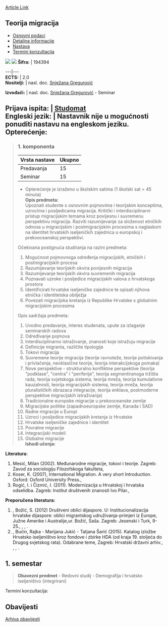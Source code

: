 [Article Link](https://www.fhs.hr/predmet/teomig)

## Teorija migracija
  * [Osnovni podaci](https://www.fhs.hr/predmet/teomig#v1id-523832_382669_1_0 "Osnovni podaci")
  * [Detaljne informacije](https://www.fhs.hr/predmet/teomig#v1id-523832_382669_1_1 "Detaljne informacije")
  * [Nastava](https://www.fhs.hr/predmet/teomig#v1id-523832_382669_1_2 "Nastava")
  * [Termini konzultacija](https://www.fhs.hr/predmet/teomig#v1id-523832_382669_1_3 "Termini konzultacija")


[![](https://www.fhs.hr/img/flags/gif/hr.gif)](https://www.fhs.hr/predmet/teomig) [![](https://www.fhs.hr/img/flags/gif/gb.gif)](https://www.fhs.hr/en/course/migthe)
**Šifra:** |  194394  
  
---|---  
**ECTS:** |  2.0   
**Nositelji:** |  nasl. doc. [Snježana Gregurović](https://www.fhs.hr/djelatnik/snjezana.gregurovic)   
  
**Izvođači:** |  nasl. doc. [Snježana Gregurović](https://www.fhs.hr/djelatnik/snjezana.gregurovic) - Seminar  
  
**Prijava ispita:** |  [Studomat](http://www.isvu.hr/studomat)  
**Engleski jezik:** |  Nastavnik nije u mogućnosti ponuditi nastavu na engleskom jeziku.   
**Opterećenje:**  
---  
> ### 1. komponenta
> | Vrsta nastave | Ukupno  
> ---|---  
> Predavanja | 15  
> Seminar | 15  
> * Opterećenje je izraženo u školskim satima (1 školski sat = 45 minuta)   
**Opis predmeta:**  
> Upoznati studente s osnovnim pojmovima i teorijskim konceptima, uzrocima i posljedicama migracija. Kritički i interdisciplinarni pristup migracijskim temama kroz povijesnu i suvremenu perspektivu migracija. Razviti razumijevanje za složenost etničkih odnosa u migracijskim i postmigracijskim procesima s naglaskom na identitet hrvatskih iseljeničkih zajednica u europskoj i prekooceanskoj perspektivi.  
>    
>  Očekivana postignuća studiranja na razini predmeta:  
>    
>  1. Mogućnost pojmovnoga određenja migracijskih, etničkih i postmigracijskih procesa  
>  2. Razumijevanje teorijskih okvira povijesnih migracija  
>  3. Razumijevanje teorijskih okvira suvremenih migracija  
>  4. Poznavati uzroke i posljedice migracijskih valova s hrvatskoga prostora  
>  5. Identificirati hrvatske iseljeničke zajednice te opisati njihova etnička i identitetska obilježja   
>  6. Povezati migracijska kretanja iz Republike Hrvatske s globalnim migracijskim procesima  
>    
>  Opis sadržaja predmeta:  
>    
>  1. Uvodno predavanje, interes studenata, upute za izlaganje seminarskih radova  
>  2. Određivanje pojmova  
>  3. Interdisciplinarno istraživanje, znanosti koje istražuju migracije  
>  4. Definicije migranta, različite tipologije  
>  5. Tokovi migracija  
>  6. Suvremene teorije migracija (teorije ravnoteže, teorije potiskivanja i privlačenja, neoklasične teorije, teorija interakcijskoga pomaka)  
>  7. Nove perspektive - strukturalno konfliktne perspektive (teorija "podklase", "centra" i "periferije", teorija segmentiranoga tržišta rada, teorija svjetskoga sistema, teorija mreža, teorija kumulativne kauzalnosti, teorija migracijskih sistema, teorija mreža, teorija pluralističkih obrazaca integracije, teorija enklava, postmoderne perspektive migracijskih istraživanja)  
>  8. Tradicionalne europske migracije u prekooceanske zemlje   
>  9. Migracijske politike (zapadnoeuropske zemlje, Kanada i SAD)  
>  10. Radne migracije u Europi  
>  11. Uzroci i posljedice migracijskih kretanja iz Hrvatske  
>  12. Hrvatske iseljeničke zajednice i identitet  
>  13. Povratne migracije  
>  14. Integracijski modeli  
>  15. Globalne migracije  
**Ishodi učenja:**  

  
**Literatura:**  
  1. Mesić, Milan (2002). Međunarodne migracije, tokovi i teorije. Zagreb: Zavod za sociologiju Filozofskoga fakulteta, 
  2. Koser, K. (2007), International Migration. A very short Introduction. Oxford: Oxford University Press., 
  3. Rogić, I. i Čizmić, I. (2011). Modernizacija u Hrvatskoj i hrvatska odselidba. Zagreb: Institut društvenih znanosti Ivo Pilar., 

  
**Preporučena literatura:**  
  1. , Božić, S. (2012) Društveni oblici dijaspore. U: Institucionalizacija hrvatske dijaspore: oblici migrantskog udruživanja-primjeri iz Europe, Južne Amerike i Australije,ur. Božić, Saša. Zagreb: Jesenski i Turk, 9-25., , , .
  2. , Bućin, Rajka - Marijana Jukić - Tatjana Šarić (2015). Katalog izložbe Hrvatsko iseljeništvo kroz fondove i zbirke HDA (od kraja 19. stoljeća do Drugog svjetskog rata). Odabrane teme, Zagreb: Hrvatski državni arhiv., , , .

  
**1. semestar**  
---  
> **Obavezni predmet** - Redovni studij - Demografija i hrvatsko iseljeništvo (integrirani)  
>   
Termini konzultacija: 


## Obavijesti
[Arhiva obavijesti](https://www.fhs.hr/predmet/teomig?@=2179r#news_115505 "Arhiva obavijesti")
